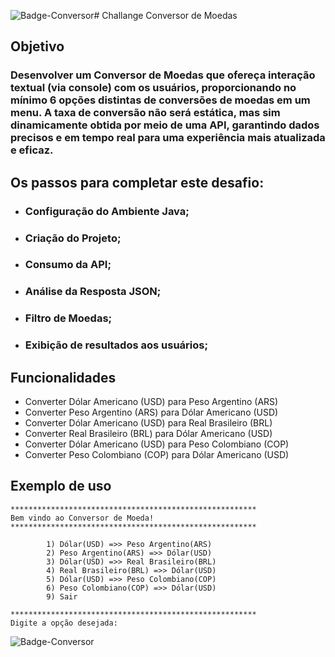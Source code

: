 ![Badge-Conversor](https://github.com/user-attachments/assets/a2b665c1-789a-4225-a2d7-5d94a4035a65)# Challange Conversor de Moedas

## Objetivo

### Desenvolver um Conversor de Moedas que ofereça interação textual (via console) com os usuários, proporcionando no mínimo 6 opções distintas de conversões de moedas em um menu. A taxa de conversão não será estática, mas sim dinamicamente obtida por meio de uma API, garantindo dados precisos e em tempo real para uma experiência mais atualizada e eficaz. 

## Os passos para completar este desafio:

* ### Configuração do Ambiente Java;

* ### Criação do Projeto;

* ### Consumo da API;

* ### Análise da Resposta JSON;

* ### Filtro de Moedas;

* ### Exibição de resultados aos usuários;

## Funcionalidades

- Converter Dólar Americano (USD) para Peso Argentino (ARS)
- Converter Peso Argentino (ARS) para Dólar Americano (USD)
- Converter Dólar Americano (USD) para Real Brasileiro (BRL)
- Converter Real Brasileiro (BRL) para Dólar Americano (USD)
- Converter Dólar Americano (USD) para Peso Colombiano (COP)
- Converter Peso Colombiano (COP) para Dólar Americano (USD)

## Exemplo de uso
```
*******************************************************
Bem vindo ao Conversor de Moeda!
*******************************************************

        1) Dólar(USD) =>> Peso Argentino(ARS)
        2) Peso Argentino(ARS) =>> Dólar(USD)
        3) Dólar(USD) =>> Real Brasileiro(BRL)
        4) Real Brasileiro(BRL) =>> Dólar(USD)
        5) Dólar(USD) =>> Peso Colombiano(COP)
        6) Peso Colombiano(COP) =>> Dólar(USD)
        9) Sair

*******************************************************
Digite a opção desejada:
```

![Badge-Conversor](https://github.com/user-attachments/assets/ed211139-985e-462b-84a8-51f603fa94d3)
